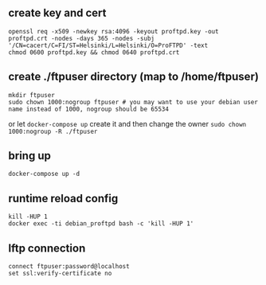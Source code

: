 
## create key and cert

```shell
openssl req -x509 -newkey rsa:4096 -keyout proftpd.key -out  proftpd.crt -nodes -days 365 -nodes -subj '/CN=cacert/C=FI/ST=Helsinki/L=Helsinki/O=ProFTPD' -text
chmod 0600 proftpd.key && chmod 0640 proftpd.crt
```

## create ./ftpuser directory (map to /home/ftpuser)

```shell
mkdir ftpuser
sudo chown 1000:nogroup ftpuser # you may want to use your debian user name instead of 1000, nogroup should be 65534
```

or let `docker-compose up` create it and then change the owner `sudo chown 1000:nogroup -R ./ftpuser`

## bring up

```shell
docker-compose up -d
```

## runtime reload config

```shell
kill -HUP 1
docker exec -ti debian_proftpd bash -c 'kill -HUP 1'
```

## lftp connection

```lftp
connect ftpuser:password@localhost
set ssl:verify-certificate no
```
